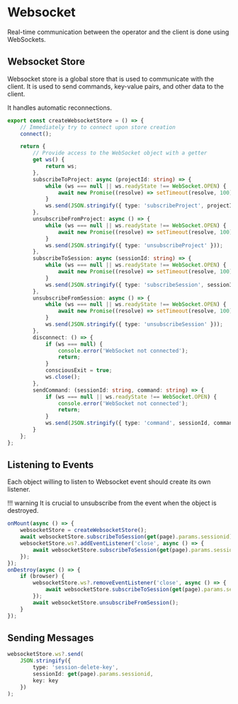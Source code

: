 # Websocket

Real-time communication between the operator and the client is done using WebSockets.

## Websocket Store

Websocket store is a global store that is used to communicate with the client. It is used to send commands, key-value pairs, and other data to the client.

It handles automatic reconnections.

```ts
export const createWebsocketStore = () => {
    // Immediately try to connect upon store creation
    connect();

    return {
        // Provide access to the WebSocket object with a getter
        get ws() {
            return ws;
        },
        subscribeToProject: async (projectId: string) => {
            while (ws === null || ws.readyState !== WebSocket.OPEN) {
                await new Promise((resolve) => setTimeout(resolve, 100));
            }
            ws.send(JSON.stringify({ type: 'subscribeProject', projectId }));
        },
        unsubscribeFromProject: async () => {
            while (ws === null || ws.readyState !== WebSocket.OPEN) {
                await new Promise((resolve) => setTimeout(resolve, 100));
            }
            ws.send(JSON.stringify({ type: 'unsubscribeProject' }));
        },
        subscribeToSession: async (sessionId: string) => {
            while (ws === null || ws.readyState !== WebSocket.OPEN) {
                await new Promise((resolve) => setTimeout(resolve, 100));
            }
            ws.send(JSON.stringify({ type: 'subscribeSession', sessionId }));
        },
        unsubscribeFromSession: async () => {
            while (ws === null || ws.readyState !== WebSocket.OPEN) {
                await new Promise((resolve) => setTimeout(resolve, 100));
            }
            ws.send(JSON.stringify({ type: 'unsubscribeSession' }));
        },
        disconnect: () => {
            if (ws === null) {
                console.error('WebSocket not connected');
                return;
            }
            consciousExit = true;
            ws.close();
        },
        sendCommand: (sessionId: string, command: string) => {
            if (ws === null || ws.readyState !== WebSocket.OPEN) {
                console.error('WebSocket not connected');
                return;
            }
            ws.send(JSON.stringify({ type: 'command', sessionId, command }));
        }
    };
};
```

## Listening to Events

Each object willing to listen to Websocket event should create its own listener.

!!! warning
    It is crucial to unsubscribe from the event when the object is destroyed.

```ts hl_lines="4-6 10-12"
onMount(async () => {
    websocketStore = createWebsocketStore();
    await websocketStore.subscribeToSession(get(page).params.sessionid);
    websocketStore.ws?.addEventListener('close', async () => {
        await websocketStore.subscribeToSession(get(page).params.sessionid);
    });
});
onDestroy(async () => {
    if (browser) {
        websocketStore.ws?.removeEventListener('close', async () => {
            await websocketStore.subscribeToSession(get(page).params.sessionid);
        });
        await websocketStore.unsubscribeFromSession();
    }
});
```

## Sending Messages

```ts
websocketStore.ws?.send(
    JSON.stringify({
        type: 'session-delete-key',
        sessionId: get(page).params.sessionid,
        key: key
    })
);
```
